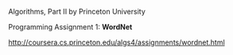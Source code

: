 Algorithms, Part II by Princeton University

Programming Assignment 1: **WordNet**

http://coursera.cs.princeton.edu/algs4/assignments/wordnet.html